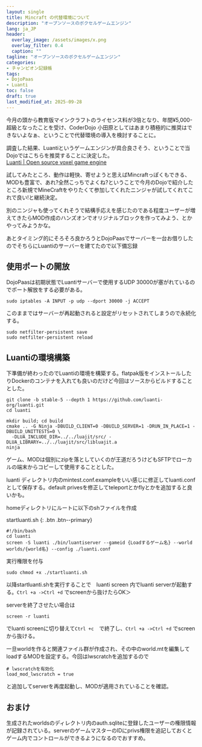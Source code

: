 ```yaml
---
layout: single
title: Mincraft の代替環境について
description: "オープンソースのボクセルゲームエンジン"
lang: ja_JP
header:
  overlay_image: /assets/images/x.png
  overlay_filter: 0.4
  caption: ""
tagline: "オープンソースのボクセルゲームエンジン"
categories: 
- チャンピオン記録帳
tags:
- DojoPaas
- Luanti
toc: false
draft: true
last_modified_at: 2025-09-28
---
```


今月の頭から教育版マインクラフトのライセンス料が3倍となり、年間¥5,000-超級となったことを受け、CoderDojo 小田原としてはあまり積極的に推奨はできないよなぁ、ということで代替環境の導入を検討することに。  
  
調査した結果、Luantiというゲームエンジンが具合良さそう、ということで当Dojoではこちらを推奨することに決定した。  
[Luanti | Open source voxel game engine](https://www.luanti.org)   
  
試してみたところ、動作は軽快、寄せようと思えばMincraftっぽくもできる、MODも豊富で、あれ?全然こっちでよくね?ということで今月のDojoで紹介したところ新規でMineCraftをやりたくて参加してくれたニンジャが試してくれてこれで良い!と継続決定。  


別のニンジャも使ってくれそうで結構手応えを感じたのである程度ユーザーが増えてきたらMOD作成のハンズオンでオリジナルブロックを作ってみよう、とかやってみようかな。  

あとタイミング的にそろそろ良かろうとDojoPaasでサーバーを一台お借りしたのでそちらにLuantiのサーバーを建てたので以下備忘録

## 使用ポートの開放
DojoPaasは初期状態でLuantiサーバーで使用するUDP 30000が塞がれているのでポート解放をする必要がある。  

```shell
sudo iptables -A INPUT -p udp --dport 30000 -j ACCEPT
```
このままではサーバーが再起動されると設定がリセットされてしまうので永続化する。

```shell
sudo netfilter-persistent save
sudo netfilter-persistent reload

```

## Luantiの環境構築
下準備が終わったのでLuantiの環境を構築する。flatpak版をインストールしたりDockerのコンテナを入れても良いのだけど今回はソースからビルドすることとした。
```
git clone -b stable-5 --depth 1 https://github.com/luanti-org/luanti.git
cd luanti
```
```
mkdir build; cd build
cmake .. -G Ninja -DBUILD_CLIENT=0 -DBUILD_SERVER=1 -DRUN_IN_PLACE=1 -DBUILD_UNITTESTS=0 \
  -DLUA_INCLUDE_DIR=../../luajit/src/ -DLUA_LIBRARY=../../luajit/src/libluajit.a
ninja
```

ゲーム、MODは個別にzipを落としていくのが王道だろうけどもSFTPでローカルの端末からコピーして使用することとした。

luanti ディレクトリ内のmintest.conf.exampleをいい感じに修正してluanti.confとして保存する。default privesを修正してteleportとかflyとかを追加すると良いかも。

  
  
homeディレクトリにルートに以下のshファイルを作成  
  
startluanti.sh {: .btn .btn--primary}
```shell
#!/bin/bash
cd luanti
screen -S luanti ./bin/luantiserver --gameid {Loadするゲーム名} --world worlds/{world名} --config ./luanti.conf
```
実行権限を付与
```shell
sudo chmod +x ./startluanti.sh
```

以降startluanti.shを実行することで　luanti screen 内でluanti serverが起動する。`Ctrl +a ->Ctrl +d` でscreenから抜けたらOK＞

serverを終了させたい場合は
```shell
screen -r luanti
```
でluanti screenに切り替えて`Ctrl +c`　で終了し、`Ctrl +a ->Ctrl +d` でscreenから抜ける。

一旦worldを作ると関連ファイル群が作成され、その中のworld.mtを編集してloadするMODを設定する。今回はlwscratchを追加するので

```
# lwscratchを有効化
load_mod_lwscratch = true
```
と追加してserverを再度起動し、MODが適用されていることを確認。

## おまけ
生成されたworldsのディレクトリ内のauth.sqliteに登録したユーザーの権限情報が記録されている。serverのゲームマスターのIDにprivs権限を追記しておくとゲーム内でコントロールができるようになるのでおすすめ。
